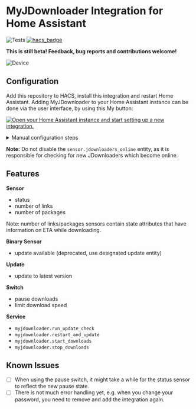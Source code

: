 # MyJDownloader Integration for Home Assistant

![Tests](https://github.com/doudz/homeassistant-myjdownloader/workflows/Tests/badge.svg)
[![hacs_badge](https://img.shields.io/badge/HACS-Custom-orange.svg)](https://github.com/hacs/integration)

**This is still beta! Feedback, bug reports and contributions welcome!**

![Device](jdownloader.png)

## Configuration

Add this repository to HACS, install this integration and restart Home Assistant. Adding MyJDownloader to your Home Assistant instance can be done via the user interface, by using this My button:

[![Open your Home Assistant instance and start setting up a new integration.](https://my.home-assistant.io/badges/config_flow_start.svg)](https://my.home-assistant.io/redirect/config_flow_start/?domain=myjdownloader)

<details>
  <summary>Manual configuration steps</summary>

- Browse to your Home Assistant instance.
- In the sidebar click on [Configuration](https://my.home-assistant.io/redirect/config).
- From the configuration menu select: [Integrations](https://my.home-assistant.io/redirect/integrations).
- In the bottom right, click on the [Add Integration](https://my.home-assistant.io/redirect/config_flow_start/?domain=myjdownloader) button.
- From the list, search and select "MyJDownloader".
- Follow the instruction on screen to complete the set up.
</details>

**Note:** Do not disable the `sensor.jdownloaders_online` entity, as it is responsible for checking for new JDownloaders which become online.

## Features

**Sensor**

- status
- number of links
- number of packages

Note: number of links/packages sensors contain state attributes that have information on ETA while downloading.

**Binary Sensor**

- update available (deprecated, use designated update entity)

**Update**

- update to latest version

**Switch**

- pause downloads
- limit download speed

**Service**

- `myjdownloader.run_update_check`
- `myjdownloader.restart_and_update`
- `myjdownloader.start_downloads`
- `myjdownloader.stop_downloads`

## Known Issues

- [ ] When using the pause switch, it might take a while for the status sensor to reflect the new pause state.
- [ ] There is not much error handling yet, e.g. when you change your password, you need to remove and add the integration again.
